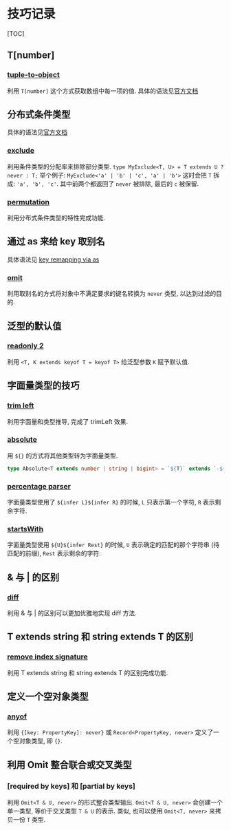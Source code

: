 # 技巧记录

[TOC]

## T[number]

### [tuple-to-object](./easy/11-tuple-to-object.ts)

利用 `T[number]` 这个方式获取数组中每一项的值. 具体的语法见[官方文档](https://www.typescriptlang.org/docs/handbook/2/indexed-access-types.html)

## 分布式条件类型

具体的语法见[官方文档](https://www.typescriptlang.org/docs/handbook/2/conditional-types.html#distributive-conditional-types)

### [exclude](./easy/43-exclude.ts)

利用条件类型的分配率来排除部分类型. `type MyExclude<T, U> = T extends U ? never : T;` 举个例子: `MyExclude<'a' | 'b' | 'c', 'a' | 'b'>` 这时会把 `T` 拆成: `'a', 'b', 'c'`. 其中前两个都返回了 `never` 被排除, 最后的 `c` 被保留.

### [permutation](./medium/296-permutation.ts)

利用分布式条件类型的特性完成功能.

## 通过 as 来给 key 取别名

具体语法见 [key remapping via as](https://www.typescriptlang.org/docs/handbook/2/mapped-types.html#key-remapping-via-as)

### [omit](./medium/3-omit.ts)

利用取别名的方式将对象中不满足要求的键名转换为 `never` 类型, 以达到过滤的目的.

## 泛型的默认值

### [readonly 2](./medium/8-readonly2.ts)

利用 `<T, K extends keyof T = keyof T>` 给泛型参数 `K` 赋予默认值.

## 字面量类型的技巧

### [trim left](./medium/106-trim-left.ts)

利用字面量和类型推导, 完成了 trimLeft 效果.

### [absolute](./medium/529-absolute.ts)

用 `${}` 的方式将其他类型转为字面量类型.

```typescript
type Absolute<T extends number | string | bigint> = `${T}` extends `-${infer U}` ? U : `${T}`
```

### [percentage parser](./medium/1978-percentage-parser.ts)

字面量类型使用了 `${infer L}${infer R}` 的时候, `L` 只表示第一个字符, `R` 表示剩余字符.

### [startsWith](./medium/2688-startswith.ts)

字面量类型使用 `${U}${infer Rest}`  的时候, `U` 表示确定的匹配的那个字符串 (待匹配的前缀), `Rest` 表示剩余的字符.

## & 与 | 的区别

### [diff](./medium/645-diff.ts)

利用 & 与 | 的区别可以更加优雅地实现 diff 方法.

## T extends string 和 string extends T 的区别

### [remove index signature](./medium/1367-remove-index-signature.ts)

利用 T extends string 和 string extends T 的区别完成功能.

## 定义一个空对象类型

### [anyof](./medium/949-anyof.ts)

利用 `{[key: PropertyKey]: never}` 或 `Record<PropertyKey, never>` 定义了一个空对象类型, 即 `{}`.

## 利用 Omit 整合联合或交叉类型

### [required by keys] 和 [partial by keys]

利用 `Omit<T & U, never>` 的形式整合类型输出. `Omit<T & U, never>` 会创建一个单一类型, 等价于交叉类型 `T & U` 的表示.
类似, 也可以使用 `Omit<T, never>` 来拷贝一份 `T` 类型.
